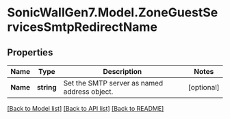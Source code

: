# SonicWallGen7.Model.ZoneGuestServicesSmtpRedirectName

## Properties

Name | Type | Description | Notes
------------ | ------------- | ------------- | -------------
**Name** | **string** | Set the SMTP server as named address object. | [optional] 

[[Back to Model list]](../README.md#documentation-for-models) [[Back to API list]](../README.md#documentation-for-api-endpoints) [[Back to README]](../README.md)

